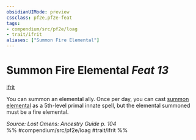 ```yaml
---
obsidianUIMode: preview
cssclass: pf2e,pf2e-feat
tags:
- compendium/src/pf2e/loag
- trait/ifrit
aliases: ["Summon Fire Elemental"]
---
```

# Summon Fire Elemental  *Feat 13*  
[ifrit](ifrit-b2.md "Ifrit Ancestry & Heritage Trait")  


You can summon an elemental ally. Once per day, you can cast [summon elemental](summon-elemental.md) as a 5th-level primal innate spell, but the elemental summoned must be a fire elemental.

*Source: Lost Omens: Ancestry Guide p. 104*  
%% #compendium/src/pf2e/loag #trait/ifrit %%